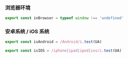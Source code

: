 ### 浏览器环境

```js
export const inBrowser = typeof window !== 'undefined'
```


### 安卓系统 / iOS 系统

```js
export const isAndroid = /Android/i.test(UA)

export const isIOS = /iphone|ipad|ipod|ios/i.test(UA)
```